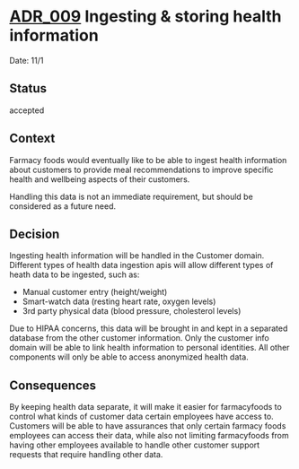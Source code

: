 # [ADR_009](../../README.md) Ingesting & storing health information

Date: 11/1

## Status

accepted

## Context

Farmacy foods would eventually like to be able to ingest health information about customers to provide meal recommendations to improve specific health and wellbeing aspects of their customers. 

Handling this data is not an immediate requirement, but should be considered as a future need.

## Decision

Ingesting health information will be handled in the Customer domain. Different types of health data ingestion apis will allow different types of heath data to be ingested, such as:

* Manual customer entry (height/weight)
* Smart-watch data (resting heart rate, oxygen levels)
* 3rd party physical data (blood pressure, cholesterol levels)

Due to HIPAA concerns, this data will be brought in and kept in a separated database from the other customer information. Only the customer info domain will be able to link health information to personal identities. All other components will only be able to access anonymized health data.

## Consequences

By keeping health data separate, it will make it easier for farmacyfoods to control what kinds of customer data certain employees have access to. Customers will be able to have assurances that only certain farmacy foods employees can access their data, while also not limiting farmacyfoods from having other employees available to handle other customer support requests that require handling other data.
